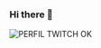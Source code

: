 ### Hi there 👋

![PERFIL TWITCH OK](https://github.com/guilhermedevel/guilhermedevel/assets/99112211/0ee9e71e-df7f-4c6c-bf60-12e0077ed785)

<!--
**guilhermedevel/guilhermedevel** is a ✨ _special_ ✨ repository because its `README.md` (this file) appears on your GitHub profile.

Here are some ideas to get you started:

- 🔭 I’m currently working on ...
- 🌱 I’m currently learning ...
- 👯 I’m looking to collaborate on ...
- 🤔 I’m looking for help with ...
- 💬 Ask me about ...
- 📫 How to reach me: ...
- 😄 Pronouns: ...
- ⚡ Fun fact: ...
-->
